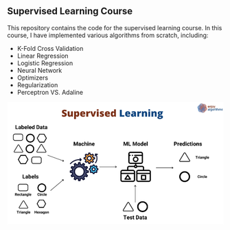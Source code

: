## Supervised Learning Course
This repository contains the code for the supervised learning course. In this course, I have implemented various algorithms from scratch, including:

- K-Fold Cross Validation
- Linear Regression
- Logistic Regression
- Neural Network
- Optimizers
- Regularization
- Perceptron VS. Adaline

![SupervisedLearningCourse](SupervisedLearning.png)
